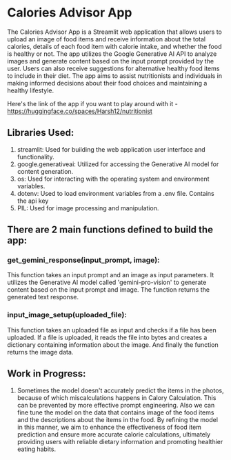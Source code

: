 # Calories Advisor App

The Calories Advisor App is a Streamlit web application that allows users to upload an image of food items and receive information about the total calories, details of each food item with calorie intake, and whether the food is healthy or not. The app utilizes the Google Generative AI API to analyze images and generate content based on the input prompt provided by the user. Users can also receive suggestions for alternative healthy food items to include in their diet. The app aims to assist nutritionists and individuals in making informed decisions about their food choices and maintaining a healthy lifestyle.

Here's the link of the app if you want to play around with it - https://huggingface.co/spaces/Harsh12/nutritionist

## Libraries Used:
1. streamlit: Used for building the web application user interface and functionality.
2. google.generativeai: Utilized for accessing the Generative AI model for content generation.
3. os: Used for interacting with the operating system and environment variables.
4. dotenv: Used to load environment variables from a .env file. Contains the api key
5. PIL: Used for image processing and manipulation.
   
## There are 2 main functions defined to build the app:

### get_gemini_response(input_prompt, image): 
This function takes an input prompt and an image as input parameters. It utilizes the Generative AI model called 'gemini-pro-vision' to generate content based on the input prompt and image. The function returns the generated text response.

### input_image_setup(uploaded_file): 
This function takes an uploaded file as input and checks if a file has been uploaded. If a file is uploaded, it reads the file into bytes and creates a dictionary containing information about the image. And finally the function returns the image data.

## Work in Progress:
1. Sometimes the model doesn't accurately predict the items in the photos, because of which miscalculations happens in Calory Calculation. This can be prevented by more effective prompt engineering. Also we can fine tune the model on the data that contains image of the food items and the descriptions about the items in the food. By refining the model in this manner, we aim to enhance the effectiveness of food item prediction and ensure more accurate calorie calculations, ultimately providing users with reliable dietary information and promoting healthier eating habits.
